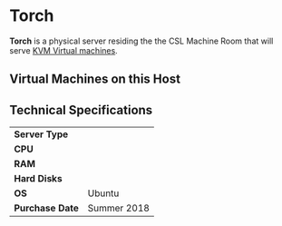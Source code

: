 # Torch

**Torch** is a physical server residing the the CSL Machine Room that will serve [KVM Virtual machines](../services/virtual-machines).

## Virtual Machines on this Host

## Technical Specifications

<table>
  <tr>
    <td><b>Server Type</b></td>
    <td></td>
  </tr>
  <tr>
    <td><b>CPU</b></td>
    <td></td>
  </tr>
  <tr>
    <td><b>RAM</b></td>
    <td></td>
  </tr>
  <tr>
    <td><b>Hard Disks</b></td>
    <td></td>
  </tr>
  <tr>
    <td><b>OS</b></td>
    <td>Ubuntu</td>
  </tr>
  <tr>
    <td><b>Purchase Date</b></td>
    <td>Summer 2018</td>
  </tr>
</table>
